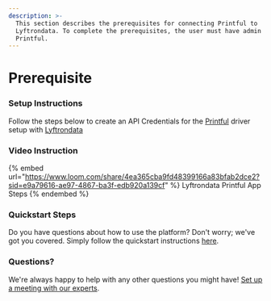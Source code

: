 ```yaml
---
description: >-
  This section describes the prerequisites for connecting Printful to
  Lyftrondata. To complete the prerequisites, the user must have admin access to
  Printful.
---
```


# Prerequisite

<mark style="color:blue;"></mark>

### Setup Instructions

Follow the steps below to create an API Credentials for the [Printful](https://www.lyftrondata.com/integration/commerce-analytics/printful/) driver setup with [Lyftrondata](https://www.lyftrondata.com)

### Video Instruction

{% embed url="https://www.loom.com/share/4ea365cba9fd48399166a83bfab2dce2?sid=e9a79616-ae97-4867-ba3f-edb920a139cf" %}
Lyftrondata Printful App Steps
{% endembed %}

### Quickstart Steps

Do you have questions about how to use the platform? Don't worry; we've got you covered. Simply follow the quickstart instructions [here](README.md).

### Questions? <a href="#questions" id="questions"></a>

We're always happy to help with any other questions you might have! [Set up a meeting with our experts](https://www.lyftrondata.com/book-a-meeting/).

